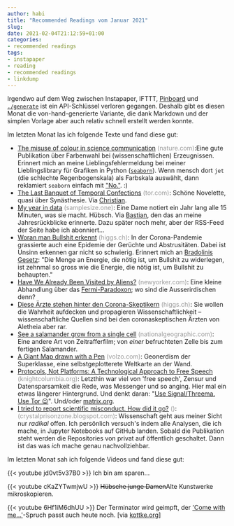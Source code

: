```yaml
---
author: habi
title: "Recommended Readings vom Januar 2021"
slug: 
date: 2021-02-04T21:12:59+01:00
categories:
- recommended readings
tags:
- instapaper
- reading
- recommended readings
- linkdump
---
```


Irgendwo auf dem Weg zwischen Instapaper, IFTTT, [Pinboard](https://pinboard.in/u:habi/t:instapaper/) und [`./generate`](https://github.com/habi/pinboard-angelesen) ist ein API-Schlüssel verloren gegangen.
Deshalb gibt es diesen Monat die von-hand-generierte Variante, die dank Markdown und der simplen Vorlage aber auch relativ schnell erstellt werden konnte.

Im letzten Monat las ich folgende Texte und fand diese gut:

- [The misuse of colour in science communication](https://www.nature.com/articles/s41467-020-19160-7) <span style="color: #999999;">(nature.com)</span>:Eine gute Publikation über Farbenwahl bei (wissenschaftlichen) Erzeugnissen. Erinnert mich an meine Lieblingsfehlermeldung bei meiner Lieblingslibrary für Grafiken in Python ([`seaborn`](https://seaborn.pydata.org)). Wenn mensch dort `jet` (die schlechte Regenbogenskala) als Farbskala auswählt, dann reklamiert `seaborn` einfach mit ["No."](https://github.com/mwaskom/seaborn/blob/4fe84d4ff25276f0ef4ea2a18d0a31741547cb0f/seaborn/palettes.py#L172). :)
- [The Last Banquet of Temporal Confections](https://www.tor.com/2018/07/11/the-last-banquet-of-temporal-confections-tina-connolly/) <span style="color: #999999;">(tor.com)</span>: Schöne Novelette, quasi über Synästhesie. Via [Christian](https://hymnos.existenz.ch/2021/01/10/novelette-zum-wochenende-tina-connolly-the-last-banquet-of-temporal-confections/).
- [My year in data](https://samplesize.one/blog/posts/my_year_in_data/) <span style="color: #999999;">(samplesize.one)</span>: Eine Dame notiert ein Jahr lang alle 15 Minuten, was sie macht. Hübsch. Via [Bastian](https://dasrecht.net/pages/about-bastian/), den das an meine Jahresrückblicke erinnerte. Dazu später noch mehr, aber der RSS-Feed der Seite habe ich abonniert...
- [Woran man Bullshit erkennt](https://www.higgs.ch/woran-man-bullshit-erkennt/33278/) <span style="color: #999999;">(higgs.ch)</span>: In der Corona-Pandemie grassierte auch eine Epidemie der Gerüchte und Abstrusitäten. Dabei ist Unsinn erkennen gar nicht so schwierig. Erinnert mich an [Bradolinis Gesetz](https://en.wikipedia.org/wiki/Brandolini%27s_law): "Die Menge an Energie, die nötig ist, um Bullshit zu widerlegen, ist zehnmal so gross wie die Energie, die nötig ist, um Bullshit zu behaupten."
- [Have We Already Been Visited by Aliens?](https://www.newyorker.com/magazine/2021/01/25/have-we-already-been-visited-by-aliens) <span style="color: #999999;">(newyorker.com)</span>: Eine kleine Abhandlung über das [Fermi-Paradoxon](https://de.wikipedia.org/wiki/Fermi-Paradoxon); wo sind die Ausserirdischen denn? 
- [Diese Ärzte stehen hinter den Corona-Skeptikern](https://www.higgs.ch/diese-aerzte-stehen-hinter-den-corona-skeptikern/39425/) <span style="color: #999999;">(higgs.ch)</span>: Sie wollen die Wahrheit aufdecken und propagieren Wissenschaftlichkeit – wissenschaftliche Quellen sind bei den coronaskeptischen Ärzten von Aletheia aber rar.
- [See a salamander grow from a single cell](https://www.nationalgeographic.com/animals/2019/02/time-lapse-film-shows-salamander-development/) <span style="color: #999999;">(nationalgeographic.com)</span>: Eine andere Art von Zeitrafferfilm; von *einer* befruchteten Zelle bis zum fertigen Salamander.
- [A Giant Map drawn with a Pen](https://volzo.de/posts/plottermap/) <span style="color: #999999;">(volzo.com)</span>: Geonerdism der Superklasse, eine selbstgeplotterete Weltkarte an der Wand.
- [Protocols, Not Platforms: A Technological Approach to Free Speech](https://knightcolumbia.org/content/protocols-not-platforms-a-technological-approach-to-free-speech) <span style="color: #999999;">(knightcolumbia.org)</span>: Letzthin war viel von 'free speech', Zensur und Datensparsamkeit die Rede, was Messenger und so anging. Hier mal ein etwas längerer Hintergrund. Und  denkt daran: "[Use Signal/Threema. Use Tor 😉](https://blog.dasrecht.net/2021/01/24/angelesen-71/)". Und/oder [matrix.org](https://matrix.org).
- [I tried to report scientific misconduct. How did it go?](https://crystalprisonzone.blogspot.com/2021/01/i-tried-to-report-scientific-misconduct.html) <span style="color: #999999;">()</span>: <span style="color: #999999;">(crystalprisonzone.blogspot.com)</span>: Wissenschaft geht aus meiner Sicht nur *radikal* offen. Ich persönlich versuch's indem alle Analysen, die ich mache, in Jupyter Notebooks auf GitHub landen. Sobald die Publikation steht werden die Repositories von privat auf öffentlich geschaltet. Dann ist das was *ich* mache genau nachvollziehbar.

Im letzten Monat sah ich folgende Videos und fand diese gut:

{{< youtube jd0vt5v37B0 >}}
Ich bin am sparen...

{{< youtube cKaZYTwmjwU >}}
<del>Hübsche junge Damen</del>Alte Kunstwerke mikroskopieren.

{{< youtube 6Hf1iM6dhUU >}}
Der Terminator wird geimpft, der ['Come with me...'](https://terminator.fandom.com/wiki/Come_with_me_if_you_want_to_live)-Spruch passt auch heute noch. [via [kottke.org](https://kottke.org/21/01/come-with-me-if-you-want-to-live)]